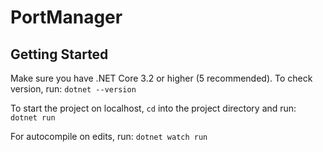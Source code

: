 # PortManager

## Getting Started

Make sure you have .NET Core 3.2 or higher (5 recommended). To check version, run: `dotnet --version`

To start the project on localhost, `cd` into the project directory and run: `dotnet run`

For autocompile on edits, run: `dotnet watch run`

